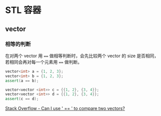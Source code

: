 # STL 容器

## vector

### 相等的判断

在对两个 vector 用 `==` 做相等判断时，会先比较两个 vector 的 size 是否相同，若相同会再对每一个元素用 `==` 做判断。

``` cpp {3,7}
vector<int> a = {1, 2, 3};
vector<int> b = {1, 2, 3};
assert(a == b);

vector<vector <int>> c = {{1, 2}, {3, 4}};
vector<vector <int>> d = {{1, 2}, {3, 4}};
assert(c == d);
```

[Stack Overflow - Can I use ' == ' to compare two vectors?](https://stackoverflow.com/questions/16422486/can-i-use-to-compare-two-vectors-i-tried-it-and-seems-to-be-working-fine)
